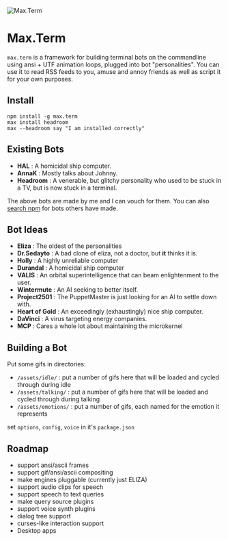 ![Max.Term](./assets/max.loop.gif)

Max.Term
========

`max.term` is a framework for building terminal bots on the commandline using ansi + UTF animation loops, plugged into bot "personalities". You can use it to read RSS feeds to you, amuse and annoy friends as well as script it for your own purposes.

Install
-------

    npm install -g max.term
    max install headroom
    max --headroom say "I am installed correctly"

Existing Bots
-------------

- **HAL** : A homicidal ship computer.
- **AnnaK** : Mostly talks about Johnny.
- **Headroom** : A venerable, but glitchy personality who used to be stuck in a TV, but is now stuck in a terminal.

The above bots are made by me and I can vouch for them. You can also [search npm](max.term-*) for bots others have made.

Bot Ideas
-------------
- **Eliza** : The oldest of the personalities
- **Dr.Sedayto** : A bad clone of eliza, not a doctor, but **it** thinks it is.
- **Holly** : A highly unreliable computer
- **Durandal** : A homicidal ship computer
- **VALIS** : An orbital superintelligence that can beam enlightenment to the user.
- **Wintermute** : An AI seeking to better itself.
- **Project2501** : The PuppetMaster is just looking for an AI to settle down with.
- **Heart of Gold** : An exceedingly (exhaustingly) nice ship computer.
- **DaVinci** : A virus targeting energy companies.
- **MCP** :  Cares a whole lot about maintaining the microkernel

Building a Bot
--------------
Put some gifs in directories:
- `/assets/idle/` : put a number of gifs here that will be loaded and cycled through during idle
- `/assets/talking/` : put a number of gifs here that will be loaded and cycled through during talking
- `/assets/emotions/` : put a number of gifs, each named for the emotion it represents

set `options`, `config`, `voice` in it's `package.json`

Roadmap
-------

- support ansi/ascii frames
- support gif/ansi/ascii compositing
- make engines pluggable (currently just ELIZA)
- support audio clips for speech
- support speech to text queries
- make query source plugins
- support voice synth plugins
- dialog tree support
- curses-like interaction support
- Desktop apps
